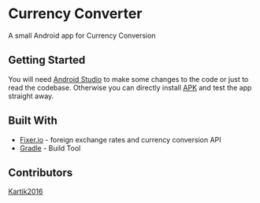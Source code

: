 # Currency Converter

A small Android app for Currency Conversion

## Getting Started

You will need [Android Studio](https://developer.android.com/studio/index.html) to make some changes to the code or just to read the codebase.
Otherwise you can directly install [APK](https://github.com/Kartik2016/Currency-Converter/blob/master/app/CurrencyConverter(byKartik).apk) and test the app straight away.

## Built With

* [Fixer.io](http://fixer.io/) - foreign exchange rates and currency conversion API
* [Gradle](https://gradle.org/) - Build Tool

## Contributors
[Kartik2016](https://github.com/Kartik2016)
